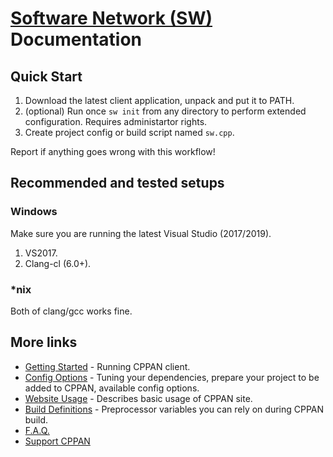 # [Software Network (SW)](https://software-network.org/) Documentation

## Quick Start

1. Download the latest client application, unpack and put it to PATH.
1. (optional) Run once `sw init` from any directory to perform extended configuration. Requires administartor rights.
1. Create project config or build script named `sw.cpp`.

Report if anything goes wrong with this workflow!

## Recommended and tested setups

### Windows

Make sure you are running the latest Visual Studio (2017/2019).

1. VS2017.
2. Clang-cl (6.0+).

### *nix

Both of clang/gcc works fine.

## More links

- [Getting Started](https://github.com/cppan/cppan/blob/master/doc/getting_started.md) - Running CPPAN client.
- [Config Options](https://github.com/cppan/cppan/blob/master/doc/cppan.yml) - Tuning your dependencies, prepare your project to be added to CPPAN, available config options.
- [Website Usage](https://github.com/cppan/cppan/blob/master/doc/website.md) - Describes basic usage of CPPAN site.
- [Build Definitions](https://github.com/cppan/cppan/blob/master/doc/cpp_definitions.md) - Preprocessor variables you can rely on during CPPAN build.
- [F.A.Q.](https://github.com/cppan/cppan/blob/master/doc/faq.md)
- [Support CPPAN](https://github.com/cppan/cppan/blob/master/doc/support.md)


